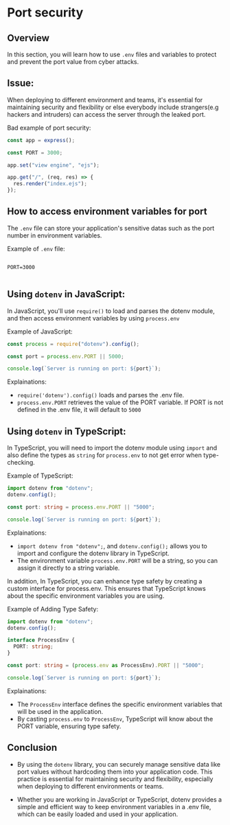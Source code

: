 # Port security

## Overview

In this section, you will learn how to use `.env` files and variables to protect and prevent the port value from cyber attacks.

## Issue:

When deploying to different environment and teams, it's essential for maintaining security and flexibility or else everybody include strangers(e.g hackers and intruders) can access the server through the leaked port.

Bad example of port security:

```ts title="bad-example.ts" linenums="1"
const app = express();

const PORT = 3000;

app.set("view engine", "ejs");

app.get("/", (req, res) => {
  res.render("index.ejs");
});
```

## How to access environment variables for port

The `.env` file can store your application's sensitive datas such as the port number in environment variables.

Example of `.env` file:

```env title="example.env"

PORT=3000


```

## Using `dotenv` in JavaScript:

In JavaScript, you'll use `require()` to load and parses the dotenv module, and then access environment variables by using `process.env`

Example of JavaScript:

```js title="dotenv.js" linenums="1"
const process = require("dotenv").config();

const port = process.env.PORT || 5000;

console.log(`Server is running on port: ${port}`);
```

Explainations:

- `require('dotenv').config()` loads and parses the .env file.
- `process.env.PORT` retrieves the value of the PORT variable. If PORT is not defined in the .env file, it will default to `5000`

## Using `dotenv` in TypeScript:

In TypeScript, you will need to import the dotenv module using `import` and also define the types as `string` for `process.env` to not get error when type-checking.

Example of TypeScript:

```ts title="dotenv.ts" linenums="1"
import dotenv from "dotenv";
dotenv.config();

const port: string = process.env.PORT || "5000";

console.log(`Server is running on port: ${port}`);
```

Explainations:

- `import dotenv from "dotenv";`, and `dotenv.config();` allows you to import and configure the dotenv library in TypeScript.
- The environment variable `process.env.PORT` will be a string, so you can assign it directly to a string variable.

In addition, In TypeScript, you can enhance type safety by creating a custom interface for process.env. This ensures that TypeScript knows about the specific environment variables you are using.

Example of Adding Type Safety:

```ts title="type-safety.ts" linenums="1"
import dotenv from "dotenv";
dotenv.config();

interface ProcessEnv {
  PORT: string;
}

const port: string = (process.env as ProcessEnv).PORT || "5000";

console.log(`Server is running on port: ${port}`);
```

Explainations:

- The `ProcessEnv` interface defines the specific environment variables that will be used in the application.
- By casting `process.env` to `ProcessEnv`, TypeScript will know about the PORT variable, ensuring type safety.

## Conclusion

- By using the `dotenv` library, you can securely manage sensitive data like port values without hardcoding them into your application code. This practice is essential for maintaining security and flexibility, especially when deploying to different environments or teams.

- Whether you are working in JavaScript or TypeScript, dotenv provides a simple and efficient way to keep environment variables in a .env file, which can be easily loaded and used in your application.
